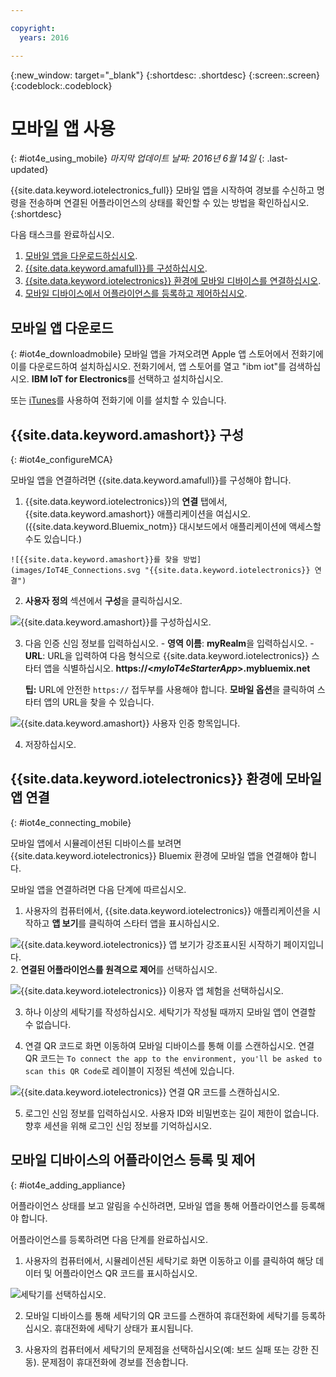 ```yaml
---

copyright:
  years: 2016

---
```



<!-- Common attributes used in the template are defined as follows: -->
{:new_window: target="_blank"}
{:shortdesc: .shortdesc}
{:screen:.screen}
{:codeblock:.codeblock}

# 모바일 앱 사용
{: #iot4e_using_mobile}
*마지막 업데이트 날짜: 2016년 6월 14일*
{: .last-updated}

{{site.data.keyword.iotelectronics_full}} 모바일 앱을 시작하여 경보를 수신하고 명령을 전송하며 연결된 어플라이언스의 상태를 확인할 수 있는 방법을 확인하십시오.
{:shortdesc}

다음 태스크를 완료하십시오.
1. [모바일 앱을 다운로드하십시오](#iot4e_downloadmobile).
2. [{{site.data.keyword.amafull}}를 구성하십시오](#iot4e_configureMCA).
3. [{{site.data.keyword.iotelectronics}} 환경에 모바일 디바이스를 연결하십시오](#iot4e_connecting_mobile).
4. [모바일 디바이스에서 어플라이언스를 등록하고 제어하십시오](#iot4e_adding_appliance).


 ## 모바일 앱 다운로드
 {: #iot4e_downloadmobile}
 모바일 앱을 가져오려면 Apple 앱 스토어에서 전화기에 이를 다운로드하여 설치하십시오. 전화기에서, 앱 스토어를 열고 "ibm iot"를 검색하십시오. **IBM IoT for Electronics**를 선택하고 설치하십시오.

 또는 [iTunes](https://itunes.apple.com/us/app/ibm-iot-for-electronics/id1103404928?ls=1&mt=8)를 사용하여 전화기에 이를 설치할 수 있습니다.

## {{site.data.keyword.amashort}} 구성
{: #iot4e_configureMCA}

모바일 앱을 연결하려면 {{site.data.keyword.amafull}}를 구성해야 합니다.  

  1. {{site.data.keyword.iotelectronics}}의 **연결** 탭에서, {{site.data.keyword.amashort}} 애플리케이션을 여십시오.({{site.data.keyword.Bluemix_notm}} 대시보드에서 애플리케이션에 액세스할 수도 있습니다.)  

    ![{{site.data.keyword.amashort}}를 찾을 방법](images/IoT4E_Connections.svg "{{site.data.keyword.iotelectronics}} 연결")

  2. **사용자 정의** 섹션에서 **구성**을 클릭하십시오.

   ![{{site.data.keyword.amashort}}를 구성하십시오.](images/MCA_config_pg.svg "{{site.data.keyword.amashort}} 인증 페이지 설정")  

  3. 다음 인증 신임 정보를 입력하십시오.
    - **영역 이름**: **myRealm**을 입력하십시오.
    - **URL**: URL을 입력하여 다음 형식으로 {{site.data.keyword.iotelectronics}} 스타터 앱을 식별하십시오. **https://<*myIoT4eStarterApp*>.mybluemix.net**  

      **팁:** URL에 안전한 `https://` 접두부를 사용해야 합니다. **모바일 옵션**을 클릭하여 스타터 앱의 URL을 찾을 수 있습니다.

  ![{{site.data.keyword.amashort}} 사용자 인증 항목입니다.](images/MCA_config_pg2.svg "{{site.data.keyword.amashort}} 사용자 정의 인증 항목")  

  4. 저장하십시오.

## {{site.data.keyword.iotelectronics}} 환경에 모바일 앱 연결
{: #iot4e_connecting_mobile}

모바일 앱에서 시뮬레이션된 디바이스를 보려면 {{site.data.keyword.iotelectronics}} Bluemix 환경에 모바일 앱을 연결해야 합니다.

모바일 앱을 연결하려면 다음 단계에 따르십시오.

  1. 사용자의 컴퓨터에서, {{site.data.keyword.iotelectronics}} 애플리케이션을 시작하고 **앱 보기**를 클릭하여 스타터 앱을 표시하십시오.  

  ![{{site.data.keyword.iotelectronics}} 앱 보기가 강조표시된 시작하기 페이지입니다.](images/IoT4E_getting_started.svg "{{site.data.keyword.iotelectronics}} 앱 보기를 통한 시작하기 페이지")  
  2. **연결된 어플라이언스를 원격으로 제어**를 선택하십시오.

  ![{{site.data.keyword.iotelectronics}} 이용자 앱 체험을 선택하십시오.](images/IoT4E_consumer_app.svg "{{site.data.keyword.iotelectronics}} 이용자 앱 체험")

  3. 하나 이상의 세탁기를 작성하십시오. 세탁기가 작성될 때까지 모바일 앱이 연결할 수 없습니다.

  4.	연결 QR 코드로 화면 이동하여 모바일 디바이스를 통해 이를 스캔하십시오. 연결 QR 코드는 `To connect the app to the environment, you'll be asked to scan this QR Code`로 레이블이 지정된 섹션에 있습니다.

  ![{{site.data.keyword.iotelectronics}} 연결 QR 코드를 스캔하십시오.](images/iot4e_mobile_connect_QR.svg "{{site.data.keyword.iotelectronics}} 연결 QR 코드")

  5. 로그인 신임 정보를 입력하십시오. 사용자 ID와 비밀번호는 길이 제한이 없습니다. 향후 세션을 위해 로그인 신임 정보를 기억하십시오.  

## 모바일 디바이스의 어플라이언스 등록 및 제어
{: #iot4e_adding_appliance}

어플라이언스 상태를 보고 알림을 수신하려면, 모바일 앱을 통해 어플라이언스를 등록해야 합니다.

어플라이언스를 등록하려면 다음 단계를 완료하십시오.

  1. 사용자의 컴퓨터에서, 시뮬레이션된 세탁기로 화면 이동하고 이를 클릭하여 해당 데이터 및 어플라이언스 QR 코드를 표시하십시오.

  ![세탁기를 선택하십시오.](images/IoT4E_mobile_washer_QR.svg "세탁기를 선택하십시오.")

  2.	모바일 디바이스를 통해 세탁기의 QR 코드를 스캔하여 휴대전화에 세탁기를 등록하십시오. 휴대전화에 세탁기 상태가 표시됩니다.

  3. 사용자의 컴퓨터에서 세탁기의 문제점을 선택하십시오(예: 보드 실패 또는 강한 진동). 문제점이 휴대전화에 경보를 전송합니다.
